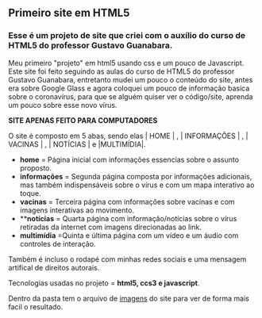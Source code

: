 ## Primeiro site em HTML5
### Esse é um projeto de site que criei com o auxílio do curso de HTML5 do professor Gustavo Guanabara.

Meu primeiro "projeto" em html5 usando css e um pouco de Javascript.
Este site foi feito seguindo as aulas do curso de HTML5 do professor Gustavo Guanabara, entretanto mudei um pouco o conteúdo do site, antes era sobre Google Glass e agora coloquei um pouco de informação basíca sobre o coronavírus, para que se alguém quiser ver o código/site, aprenda um pouco sobre esse novo vírus. 

**SITE APENAS FEITO PARA COMPUTADORES**

O site é composto em 5 abas, sendo elas | HOME | , | INFORMAÇÔES | , | VACINAS | , | NOTÍCIAS | e |MULTIMÍDIA|.
- **home** = Página inicial com informações essencias sobre o assunto proposto.
- **informações** = Segunda página composta por informações adicionais, mas também indispensáveis sobre o vírus e com um mapa interativo ao toque.
- **vacinas** = Terceira página com informações sobre vacínas e com imagens interativas ao movimento.
- ****notícias** = Quarta página com informação/notícias sobre o vírus retiradas da internet com imagens direcionadas ao link.
- **multimídia** =Quinta e última página com um vídeo e um áudio com controles de interação.

Também é incluso o rodapé com minhas redes sociais e uma mensagem artifical de direitos autorais. 

Tecnologias usadas no projeto = **html5, ccs3 e javascript**.

Dentro da pasta tem o arquivo de [imagens](imagens_do_site) do site para ver de forma mais facil o resultado.
